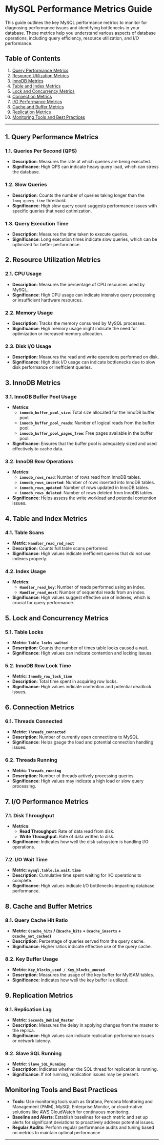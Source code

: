 # MySQL Performance Metrics Guide

This guide outlines the key MySQL performance metrics to monitor for diagnosing performance issues and identifying bottlenecks in your database. These metrics help you understand various aspects of database operations, including query efficiency, resource utilization, and I/O performance.

## Table of Contents

1. [Query Performance Metrics](#1-query-performance-metrics)
2. [Resource Utilization Metrics](#2-resource-utilization-metrics)
3. [InnoDB Metrics](#3-innodb-metrics)
4. [Table and Index Metrics](#4-table-and-index-metrics)
5. [Lock and Concurrency Metrics](#5-lock-and-concurrency-metrics)
6. [Connection Metrics](#6-connection-metrics)
7. [I/O Performance Metrics](#7-io-performance-metrics)
8. [Cache and Buffer Metrics](#8-cache-and-buffer-metrics)
9. [Replication Metrics](#9-replication-metrics)
10. [Monitoring Tools and Best Practices](#monitoring-tools-and-best-practices)

---

## 1. Query Performance Metrics

### 1.1. Queries Per Second (QPS)
- **Description**: Measures the rate at which queries are being executed.
- **Significance**: High QPS can indicate heavy query load, which can stress the database.

### 1.2. Slow Queries
- **Description**: Counts the number of queries taking longer than the `long_query_time` threshold.
- **Significance**: High slow query count suggests performance issues with specific queries that need optimization.

### 1.3. Query Execution Time
- **Description**: Measures the time taken to execute queries.
- **Significance**: Long execution times indicate slow queries, which can be optimized for better performance.

## 2. Resource Utilization Metrics

### 2.1. CPU Usage
- **Description**: Measures the percentage of CPU resources used by MySQL.
- **Significance**: High CPU usage can indicate intensive query processing or insufficient hardware resources.

### 2.2. Memory Usage
- **Description**: Tracks the memory consumed by MySQL processes.
- **Significance**: High memory usage might indicate the need for optimization or increased memory allocation.

### 2.3. Disk I/O Usage
- **Description**: Measures the read and write operations performed on disk.
- **Significance**: High disk I/O usage can indicate bottlenecks due to slow disk performance or inefficient queries.

## 3. InnoDB Metrics

### 3.1. InnoDB Buffer Pool Usage
- **Metrics**:
  - **`innodb_buffer_pool_size`**: Total size allocated for the InnoDB buffer pool.
  - **`innodb_buffer_pool_reads`**: Number of logical reads from the buffer pool.
  - **`innodb_buffer_pool_pages_free`**: Free pages available in the buffer pool.
- **Significance**: Ensures that the buffer pool is adequately sized and used effectively to cache data.

### 3.2. InnoDB Row Operations
- **Metrics**:
  - **`innodb_rows_read`**: Number of rows read from InnoDB tables.
  - **`innodb_rows_inserted`**: Number of rows inserted into InnoDB tables.
  - **`innodb_rows_updated`**: Number of rows updated in InnoDB tables.
  - **`innodb_rows_deleted`**: Number of rows deleted from InnoDB tables.
- **Significance**: Helps assess the write workload and potential contention issues.

## 4. Table and Index Metrics

### 4.1. Table Scans
- **Metric**: **`Handler_read_rnd_next`**
- **Description**: Counts full table scans performed.
- **Significance**: High values indicate inefficient queries that do not use indexes properly.

### 4.2. Index Usage
- **Metrics**:
  - **`Handler_read_key`**: Number of reads performed using an index.
  - **`Handler_read_next`**: Number of sequential reads from an index.
- **Significance**: High values suggest effective use of indexes, which is crucial for query performance.

## 5. Lock and Concurrency Metrics

### 5.1. Table Locks
- **Metric**: **`Table_locks_waited`**
- **Description**: Counts the number of times table locks caused a wait.
- **Significance**: High values can indicate contention and locking issues.

### 5.2. InnoDB Row Lock Time
- **Metric**: **`Innodb_row_lock_time`**
- **Description**: Total time spent in acquiring row locks.
- **Significance**: High values indicate contention and potential deadlock issues.

## 6. Connection Metrics

### 6.1. Threads Connected
- **Metric**: **`Threads_connected`**
- **Description**: Number of currently open connections to MySQL.
- **Significance**: Helps gauge the load and potential connection handling issues.

### 6.2. Threads Running
- **Metric**: **`Threads_running`**
- **Description**: Number of threads actively processing queries.
- **Significance**: High values may indicate a high load or slow query processing.

## 7. I/O Performance Metrics

### 7.1. Disk Throughput
- **Metrics**:
  - **Read Throughput**: Rate of data read from disk.
  - **Write Throughput**: Rate of data written to disk.
- **Significance**: Indicates how well the disk subsystem is handling I/O operations.

### 7.2. I/O Wait Time
- **Metric**: **`mysql.table.io.wait.time`**
- **Description**: Cumulative time spent waiting for I/O operations to complete.
- **Significance**: High values indicate I/O bottlenecks impacting database performance.

## 8. Cache and Buffer Metrics

### 8.1. Query Cache Hit Ratio
- **Metric**: **`Qcache_hits` / (`Qcache_hits` + `Qcache_inserts` + `Qcache_not_cached`)**
- **Description**: Percentage of queries served from the query cache.
- **Significance**: Higher ratios indicate effective use of the query cache.

### 8.2. Key Buffer Usage
- **Metric**: **`Key_blocks_used / Key_blocks_unused`**
- **Description**: Measures the usage of the key buffer for MyISAM tables.
- **Significance**: Indicates how well the key buffer is utilized.

## 9. Replication Metrics

### 9.1. Replication Lag
- **Metric**: **`Seconds_Behind_Master`**
- **Description**: Measures the delay in applying changes from the master to the replica.
- **Significance**: High values can indicate replication performance issues or network latency.

### 9.2. Slave SQL Running
- **Metric**: **`Slave_SQL_Running`**
- **Description**: Indicates whether the SQL thread for replication is running.
- **Significance**: If not running, replication issues may be present.

## Monitoring Tools and Best Practices

- **Tools**: Use monitoring tools such as Grafana, Percona Monitoring and Management (PMM), MySQL Enterprise Monitor, or cloud-native solutions like AWS CloudWatch for continuous monitoring.
- **Baseline and Alerts**: Establish baselines for each metric and set up alerts for significant deviations to proactively address potential issues.
- **Regular Audits**: Perform regular performance audits and tuning based on metrics to maintain optimal performance.

---

